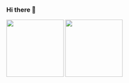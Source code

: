 ### Hi there 👋 

<picture>
  <source
    srcset="https://github-readme-stats-mu-lake.vercel.app/api?username=matheushmmarcondes&show_icons=true&theme=github_dark&langs_count=8"
    media="(prefers-color-scheme: dark)"
  />
  <source
    srcset="https://github-readme-stats-mu-lake.vercel.app/api?username=matheushmmarcondes&show_icons=true&theme=default&langs_count=8"
    media="(prefers-color-scheme: light), (prefers-color-scheme: no-preference)"
  />
  <img height=150 align="center" src="https://github-readme-stats-mu-lake.vercel.api?username=matheushmmarcondes&show_icons=true&langs_count=8"/>
</picture>

<picture>
  <source
    srcset="https://github-readme-stats-mu-lake.vercel.app/api/top-langs/?username=matheushmmarcondes&theme=github_dark&layout=compact&exclude_repo=github-readme-stats,matheushmmarcondes.github.io"
    media="(prefers-color-scheme: dark)"
  />
  <source
    srcset="https://github-readme-stats-mu-lake.vercel.app/api/top-langs/?username=matheushmmarcondes&theme=default&layout=compact&exclude_repo=github-readme-stats,matheushmmarcondes.github.io"
    media="(prefers-color-scheme: light), (prefers-color-scheme: no-preference)"
  />
  <img height=150 align="center" src="https://github-readme-stats-mu-lake.vercel.app/api/top-langs/?username=matheushmmarcondes=&layout=compact&=&exclude_repo=github-readme-stats&langs_count=8&card_width=320",matheushmmarcondes.github.io" />
</picture>


